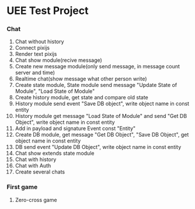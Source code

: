 # UEE Test Project
### Chat
1. Chat without history
2. Connect pixijs
3. Render text pixijs
4. Chat show module(recive message)
5. Create new message module(only send message, in message count server and time)
6. Realtime chat(show message what other person write)
7. Create state module, State module send message "Update State of Module", "Load State of Module"
8. Create history module, get state and compare old state
9. History module send event "Save DB object", write object name in const entity 
10. History module get message "Load State of Module" and send "Get DB Object", write object name in const entity 
11. Add in payload and signature Event const "Entity"
12. Create DB module, get message  "Get DB  Object", "Save DB  Object", get object name in const entity 
13. DB send event "Update DB Object", write object name in const entity
14. Chat show extends state module
15. Chat with history
16. Chat with Auth
17. Create several chats

### First game
1. Zero-cross game